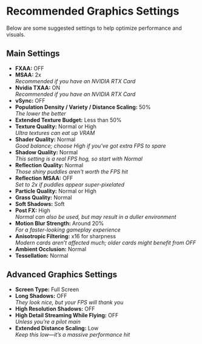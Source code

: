 # Recommended Graphics Settings

Below are some suggested settings to help optimize performance and visuals.

## Main Settings

- **FXAA:** OFF
- **MSAA:** 2x  
  _Recommended if you have an NVIDIA RTX Card_
- **Nvidia TXAA:** ON  
  _Recommended if you have an NVIDIA RTX Card_
- **vSync:** OFF
- **Population Density / Variety / Distance Scaling:** 50%  
  _The lower the better_
- **Extended Texture Budget:** Less than 50%
- **Texture Quality:** Normal or High  
  _Ultra textures can eat up VRAM_
- **Shader Quality:** Normal  
  _Good balance; choose High if you've got extra FPS to spare_
- **Shadow Quality:** Normal  
  _This setting is a real FPS hog, so start with Normal_
- **Reflection Quality:** Normal  
  _Those shiny puddles aren't worth the FPS hit_
- **Reflection MSAA:** OFF  
  _Set to 2x if puddles appear super-pixelated_
- **Particle Quality:** Normal or High
- **Grass Quality:** Normal
- **Soft Shadows:** Soft
- **Post FX:** High  
  _Normal can also be used, but may result in a duller environment_
- **Motion Blur Strength:** Around 20%  
  _For a faster-looking gameplay experience_
- **Anisotropic Filtering:** x16 for sharpness  
  _Modern cards aren’t affected much; older cards might benefit from OFF_
- **Ambient Occlusion:** Normal
- **Tessellation:** Normal

## Advanced Graphics Settings

- **Screen Type:** Full Screen
- **Long Shadows:** OFF  
  _They look nice, but your FPS will thank you_
- **High Resolution Shadows:** OFF
- **High Detail Streaming While Flying:** OFF  
  _Unless you're a pilot main_
- **Extended Distance Scaling:** Low  
  _Keep this low—it’s a massive performance hit_
